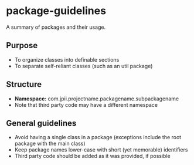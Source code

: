 package-guidelines
==========

A summary of packages and their usage.

## Purpose
* To organize classes into definable sections
* To separate self-reliant classes (such as an util package)

## Structure
* **Namespace:** com.jpii.projectname.packagename.subpackagename
* Note that third party code may have a different namespace

## General guidelines
* Avoid having a single class in a package (exceptions include the root package with the main class)
* Keep package names lower-case with short (yet memorable) identifiers
* Third party code should be added as it was provided, if possible
